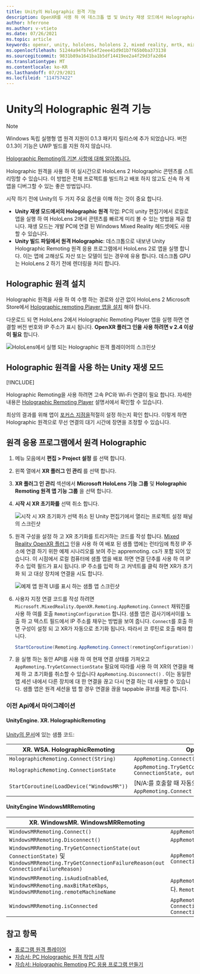 ```yaml
---
title: Unity의 Holographic 원격 기능
description: OpenXR를 사용 하 여 데스크톱 앱 및 Unity 재생 모드에서 Holographic 원격을 사용 하는 방법을 알아봅니다.
author: hferrone
ms.author: v-vtieto
ms.date: 07/26/2021
ms.topic: article
keywords: openxr, unity, hololens, hololens 2, mixed reality, mrtk, mixed reality Toolkit, 보강 현실, 가상 현실, 혼합 현실 헤드셋, 학습, 자습서, 시작, holographic 원격, 데스크톱
ms.openlocfilehash: 51244a94fb7e54f2eee41d9d1b7f65b0ba373138
ms.sourcegitcommit: 9831b89a1641ba1b5df14419ee2a4f29d3fa2d64
ms.translationtype: MT
ms.contentlocale: ko-KR
ms.lasthandoff: 07/29/2021
ms.locfileid: "114757422"
---
```

# <a name="holographic-remoting-in-unity"></a>Unity의 Holographic 원격 기능

> [!NOTE]
> Windows 독립 실행형 앱 원격 지원이 0.1.3 패키지 릴리스에 추가 되었습니다.
> 버전 0.1.3이 기능은 UWP 빌드를 지원 하지 않습니다.

[Holographic Remoting의 기본 사항에 대해 알아봅니다.](../platform-capabilities-and-apis/holographic-remoting-overview.md)

Holographic 원격을 사용 하 여 실시간으로 HoloLens 2 Holographic 콘텐츠를 스트리밍할 수 있습니다. 이 방법은 전체 프로젝트를 빌드하고 배포 하지 않고도 신속 하 게 앱을 디버그할 수 있는 좋은 방법입니다. 

시작 하기 전에 Unity의 두 가지 주요 옵션을 이해 하는 것이 중요 합니다.
* **Unity 재생 모드에서의 Holographic 원격** 작업: PC의 unity 편집기에서 로컬로 앱을 실행 하 여 HoloLens 2에서 콘텐츠를 빠르게 미리 볼 수 있는 방법을 제공 합니다. 재생 모드는 개발 PC에 연결 된 Windows Mixed Reality 헤드셋에도 사용할 수 있습니다.
* **Unity 빌드 파일에서 원격 Holographic**: 데스크톱으로 내보낸 Unity Holographic Remoting 원격 응용 프로그램에서 HoloLens 2로 앱을 실행 합니다. 이는 앱에 고해상도 자산 또는 모델이 있는 경우에 유용 합니다. 데스크톱 GPU는 HoloLens 2 하기 전에 렌더링을 처리 합니다.

## <a name="holographic-remoting-setup"></a>Holographic 원격 설치

Holographic 원격을 사용 하 여 수행 하는 경로와 상관 없이 HoloLens 2 Microsoft Store에서 [Holographic remoting Player 앱을 설치](https://www.microsoft.com/store/productId/9NBLGGH4SV40) 해야 합니다.

다운로드 되 면 HoloLens 2에서 Holographic Remoting Player 앱을 실행 하면 연결할 버전 번호와 IP 주소가 표시 됩니다. **OpenXR 플러그 인을 사용 하려면 v 2.4 이상이 필요** 합니다.

![HoloLens에서 실행 되는 Holographic 원격 플레이어의 스크린샷](images/openxr-features-img-01.png)

## <a name="unity-play-mode-with-holographic-remoting"></a>Holographic 원격을 사용 하는 Unity 재생 모드

[!INCLUDE[](includes/unity-play-mode.md)]

Holographic Remoting을 사용 하려면 고속 PC와 Wi-Fi 연결이 필요 합니다. 자세한 내용은 [Holographic Remoting Player](../platform-capabilities-and-apis/holographic-remoting-player.md) 설명서에서 확인할 수 있습니다.

최상의 결과를 위해 앱이 [포커스 지점을](focus-point-in-unity.md)적절히 설정 하는지 확인 합니다. 이렇게 하면 Holographic 원격으로 무선 연결의 대기 시간에 장면을 조정할 수 있습니다.

## <a name="holographic-remoting-from-a-remote-application"></a>원격 응용 프로그램에서 원격 Holographic

1. 메뉴 모음에서 **편집 > Project 설정** 를 선택 합니다.
1. 왼쪽 열에서 **XR 플러그 인 관리** 를 선택 합니다.
1. **XR 플러그 인 관리** 섹션에서 **Microsoft HoloLens 기능 그룹** 및 **Holographic Remoting 원격 앱 기능 그룹** 을 선택 합니다.
1. **시작 시 XR 초기화를** 선택 취소 합니다.

    ![시작 시 XR 초기화가 선택 취소 된 Unity 편집기에서 열리는 프로젝트 설정 패널의 스크린샷](images/001-openxr-features.png)

1. 원격 구성을 설정 하 고 XR 초기화를 트리거하는 코드를 작성 합니다. [Mixed Reality OpenXR 플러그](./xr-project-setup.md#unity-sample-projects-for-openxr-and-hololens-2) 인을 사용 하 여 배포 된 샘플 앱에는 런타임에 특정 IP 주소에 연결 하기 위한 예제 시나리오를 보여 주는 appremoting. cs가 포함 되어 있습니다. 이 시점에서 로컬 컴퓨터에 샘플 앱을 배포 하면 연결 단추를 사용 하 여 IP 주소 입력 필드가 표시 됩니다. IP 주소를 입력 하 고 커넥트를 클릭 하면 XR가 초기화 되 고 대상 장치에 연결을 시도 합니다.

    ![예제 앱 원격 UI를 표시 하는 샘플 앱 스크린샷](images/openxr-sample-app-remoting.png)

1. 사용자 지정 연결 코드를 작성 하려면 `Microsoft.MixedReality.OpenXR.Remoting.AppRemoting.Connect` 채워진를 사용 하 여를 호출 `RemotingConfiguration` 합니다. 샘플 앱은 검사기에서이를 노출 하 고 텍스트 필드에서 IP 주소를 채우는 방법을 보여 줍니다. `Connect`를 호출 하면 구성이 설정 되 고 XR가 자동으로 초기화 됩니다. 따라서 코 루틴로 호출 해야 합니다.

    ``` cs
    StartCoroutine(Remoting.AppRemoting.Connect(remotingConfiguration));
    ```

1. 을 실행 하는 동안 API를 사용 하 여 현재 연결 상태를 가져오고 `AppRemoting.TryGetConnectionState` 필요에 따라를 사용 하 여 XR의 연결을 해제 하 고 초기화를 취소할 수 있습니다 `AppRemoting.Disconnect()` . 이는 동일한 앱 세션 내에서 다른 장치에 대 한 연결을 끊고 다시 연결 하는 데 사용할 수 있습니다. 샘플 앱은 원격 세션을 탭 할 경우 연결을 끊을 tappable 큐브를 제공 합니다.

### <a name="migration-from-previous-apis"></a>이전 Api에서 마이그레이션

#### <a name="unityenginexrwsaholographicremoting"></a>UnityEngine. XR. HolographicRemoting

[Unity의 문서](https://docs.unity3d.com/2018.4/Documentation/ScriptReference/XR.WSA.HolographicRemoting.html)에 있는 샘플 코드:

| XR. WSA. HolographicRemoting | OpenXR |
| ---- | ---- |
| `HolographicRemoting.Connect(String)` | `AppRemoting.Connect(RemotingConfiguration)` |
| `HolographicRemoting.ConnectionState` | `AppRemoting.TryGetConnectionState(out ConnectionState, out DisconnectReason)`|
| `StartCoroutine(LoadDevice("WindowsMR"))`| [N/A:를 호출할 때 자동으로 발생 `AppRemoting.Connect` ]  |

#### <a name="unityenginexrwindowsmrwindowsmrremoting"></a>UnityEngine WindowsMRRemoting

| XR. WindowsMR. WindowsMRRemoting | OpenXR |
| ---- | ---- |
| `WindowsMRRemoting.Connect()` | `AppRemoting.Connect(RemotingConfiguration)` |
| `WindowsMRRemoting.Disconnect()` | `AppRemoting.Disconnect()` |
| `WindowsMRRemoting.TryGetConnectionState(out ConnectionState)` 및 `WindowsMRRemoting.TryGetConnectionFailureReason(out ConnectionFailureReason)`| `AppRemoting.TryGetConnectionState(out ConnectionState, out DisconnectReason)`|
| `WindowsMRRemoting.isAudioEnabled`, `WindowsMRRemoting.maxBitRateKbps`, `WindowsMRRemoting.remoteMachineName` | `AppRemoting.Connect`구조체를 통해에 전달 됩니다. `RemotingConfiguration` |
| `WindowsMRRemoting.isConnected` | `AppRemoting.TryGetConnectionState(out ConnectionState state, out _) && state == ConnectionState.Connected`

## <a name="see-also"></a>참고 항목

* [홀로그램 원격 플레이어](../platform-capabilities-and-apis/holographic-remoting-player.md)
* [자습서: PC Holographic 원격 작업 시작](../unity/tutorials/mr-learning-pc-holographic-remoting-01.md)
* [자습서: Holographic Remoting PC 응용 프로그램 만들기](../unity/tutorials/mr-learning-pc-holographic-remoting-02.md)
